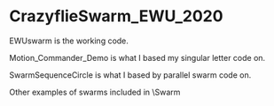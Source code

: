 # CrazyflieSwarm_EWU_2020

EWUswarm is the working code. 

Motion_Commander_Demo is what I based my singular letter code on.

SwarmSequenceCircle is what I based by parallel swarm code on.

Other examples of swarms included in \Swarm
